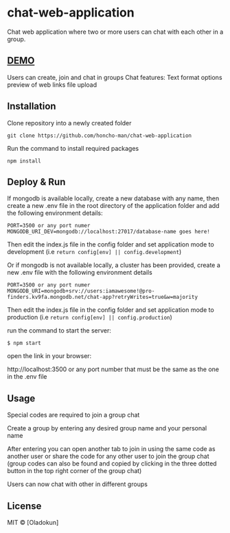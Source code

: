 # chat-web-application
Chat web application where two or more users can chat with each other in a group.

## <a href="https://chat-web--app.herokuapp.com/">DEMO</a>

Users can create, join and chat in groups
Chat features:
Text format options
preview of web links
file upload

## Installation

Clone repository into a newly created folder

```
git clone https://github.com/honcho-man/chat-web-application

```
Run the command to install required packages
 
```
npm install 

```

## Deploy & Run

If mongodb is available locally, create a new database with any name, then create a new .env file in the root directory of the application folder and add the following environment details:
    
    PORT=3500 or any port numer
    MONGODB_URI_DEV=mongodb://localhost:27017/database-name goes here!

Then edit the index.js file in the config folder and set application mode to development (i.e `return config[env] || config.development`)

Or if mongodb is not available locally, a cluster has been provided, create a new .env file with the following environment details

    PORT=3500 or any port numer
    MONGODB_URI=mongodb+srv://users:iamawesome!@pro-finders.kv9fa.mongodb.net/chat-app?retryWrites=true&w=majority

Then edit the index.js file in the config folder and set application mode to production (i.e `return config[env] || config.production`)

run the command to start the server:
```
$ npm start

```
open the link in your browser:

http://localhost:3500 or any port number that must be the same as the one in the .env file

## Usage 

Special codes are required to join a group chat

Create a group by entering any desired group name and your personal name

After entering you can open another tab to join in using the same code as another user or share the code for any other user to join the group chat (group codes can also be found and copied by clicking in the three dotted button in the top right corner of the group chat)

Users can now chat with other in different groups

## License

MIT © [Oladokun]
